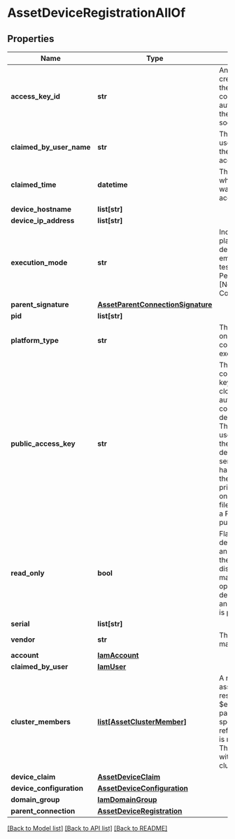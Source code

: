 # AssetDeviceRegistrationAllOf

## Properties
Name | Type | Description | Notes
------------ | ------------- | ------------- | -------------
**access_key_id** | **str** | An identifier for the credential used by the device connector to authenticate with the Intersight web socket gateway.   | [optional] 
**claimed_by_user_name** | **str** | The name of the user who claimed the device for the account.   | [optional] [readonly] 
**claimed_time** | **datetime** | The date and time at which the device was claimed to this account.   | [optional] [readonly] 
**device_hostname** | **list[str]** |  | [optional] 
**device_ip_address** | **list[str]** |  | [optional] 
**execution_mode** | **str** | Indicates if the platform is an actual device or an emulated device for testing, demos, etc. Permitted values are [Normal, Emulator, ContainerEmulator].   | [optional] [default to '']
**parent_signature** | [**AssetParentConnectionSignature**](AssetParentConnectionSignature.md) |  | [optional] 
**pid** | **list[str]** |  | [optional] 
**platform_type** | **str** | The platform type on which device connector is executing.   | [optional] [default to '']
**public_access_key** | **str** | The device connector&#39;s public key used by the cloud to authenticate a connection from the device connector. The public key is used to verify that the signature a device connector sends on connect has been signed by the connector&#39;s private key stored on the device&#39;s filesystem. Must be a PEM encoded RSA public key string.    | [optional] [readonly] 
**read_only** | **bool** | Flag reported by devices to indicate an administrator of the device has disabled management operations of the device connector and only monitoring is permitted.   | [optional] [readonly] 
**serial** | **list[str]** |  | [optional] 
**vendor** | **str** | The vendor of the managed device.    | [optional] [readonly] 
**account** | [**IamAccount**](.md) |  | [optional] 
**claimed_by_user** | [**IamUser**](.md) |  | [optional] 
**cluster_members** | [**list[AssetClusterMember]**](AssetClusterMember.md) | A reference to a assetClusterMember resource. When the $expand query parameter is specified, the referenced resource is returned inline. The set of nodes within the devices cluster.  | [optional] [readonly] 
**device_claim** | [**AssetDeviceClaim**](.md) |  | [optional] 
**device_configuration** | [**AssetDeviceConfiguration**](.md) |  | [optional] 
**domain_group** | [**IamDomainGroup**](.md) |  | [optional] 
**parent_connection** | [**AssetDeviceRegistration**](.md) |  | [optional] 

[[Back to Model list]](../README.md#documentation-for-models) [[Back to API list]](../README.md#documentation-for-api-endpoints) [[Back to README]](../README.md)


